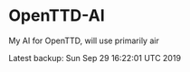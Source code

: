 # OpenTTD-AI
My AI for OpenTTD, will use primarily air

Latest backup: Sun Sep 29 16:22:01 UTC 2019
